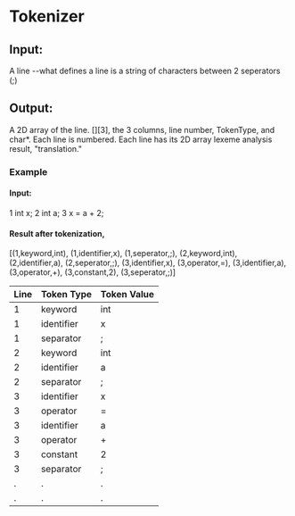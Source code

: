 # Tokenizer

## Input: 
A line --what defines a line is a string of characters between 2 seperators (;)
## Output:
A 2D array of the line. [][3], the 3 columns, line number, TokenType, and char*.
Each line is numbered. Each line has its 2D array lexeme analysis result, "translation."

### Example
#### Input: 
1   int x;
2   int a;
3   x = a + 2;

#### Result after tokenization,
[(1,keyword,int), (1,identifier,x), (1,seperator,;),
 (2,keyword,int), (2,identifier,a), (2,seperator,;),
 (3,identifier,x), (3,operator,=), (3,identifier,a), (3,operator,+), (3,constant,2), (3,seperator,;)]

| Line | Token Type  | Token Value |
|------|-------------|-------------|
| 1    | keyword     | int         |
| 1    | identifier  | x           |
| 1    | separator   | ;           |
| 2    | keyword     | int         |
| 2    | identifier  | a           |
| 2    | separator   | ;           |
| 3    | identifier  | x           |
| 3    | operator    | =           |
| 3    | identifier  | a           |
| 3    | operator    | +           |
| 3    | constant    | 2           |
| 3    | separator   | ;           |
| .    |     .       |     .       |
| .    |     .       |     .       |

